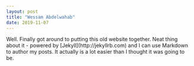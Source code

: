 ```yaml
---
layout: post
title: "Wessam Abdelwahab"
date: 2019-11-07
---
```


<p>Well. Finally got around to putting this old website together. Neat thing about it - powered by [Jekyll](http://jekyllrb.com) and I can use Markdown to author my posts. It actually is a lot easier than I thought it was going to be. </p> 

